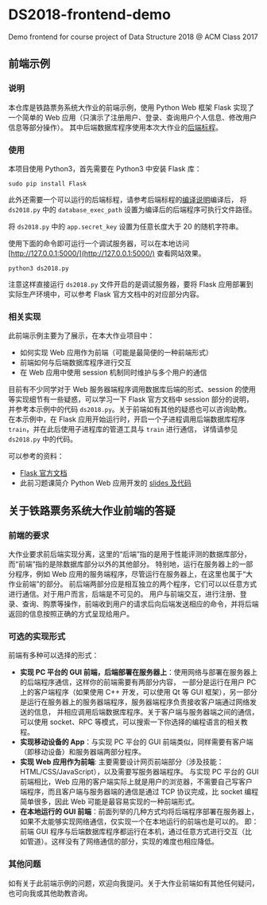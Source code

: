 # DS2018-frontend-demo
Demo frontend for course project of Data Structure 2018 @ ACM Class 2017

## 前端示例

### 说明

本仓库是铁路票务系统大作业的前端示例，使用 Python Web 框架 Flask 实现了一个简单的 Web 应用（只演示了注册用户、登录、查询用户个人信息、修改用户信息等部分操作）。
其中后端数据库程序使用本次大作业的[后端标程](https://github.com/kzoacn/DS2018)。

### 使用

本项目使用 Python3，首先需要在 Python3 中安装 Flask 库：

```
sudo pip install Flask
```

此外还需要一个可以运行的后端标程，请参考后端标程的[编译说明](https://github.com/kzoacn/DS2018)编译后，
将 `ds2018.py` 中的 `database_exec_path` 设置为编译后的后端程序可执行文件路径。

将 `ds2018.py` 中的 `app.secret_key` 设置为任意长度大于 20 的随机字符串。

使用下面的命令即可运行一个调试服务器，可以在本地访问 [http://127.0.0.1:5000/](http://127.0.0.1:5000/) 查看网站效果。

```
python3 ds2018.py
```

注意这样直接运行 `ds2018.py` 文件开启的是调试服务器，要将 Flask 应用部署到实际生产环境中，可以参考 Flask 官方文档中的对应部分内容。

### 相关实现

此前端示例主要为了展示，在本大作业项目中：

- 如何实现 Web 应用作为前端（可能是最简便的一种前端形式）
- 前端如何与后端数据库程序进行交互
- 在 Web 应用中使用 session 机制同时维护与多个用户的通信

目前有不少同学对于 Web 服务器端程序调用数据库后端的形式、session 的使用等实现细节有一些疑惑，可以学习一下 Flask 官方文档中 session 部分的说明，
并参考本示例中的代码 `ds2018.py`。关于前端如有其他的疑惑也可以咨询助教。
在本示例中，在 Flask 应用开始运行时，开启一个子进程调用后端数据库程序 `train`，并在此后使用子进程库的管道工具与 `train` 进行通信，
详情请参见 `ds2018.py` 中的代码。

可以参考的资料：

- [Flask 官方文档](http://flask.pocoo.org/)
- 此前习题课简介 Python Web 应用开发的 [slides 及代码](https://github.com/sjtug/sharing/tree/master/2018-03-10/introduction-to-web-application-development-with-python-ZhouFan)

## 关于铁路票务系统大作业前端的答疑

### 前端的要求

大作业要求前后端实现分离，这里的“后端”指的是用于性能评测的数据库部分，而“前端”指的是除数据库部分以外的其他部分。
特别地，运行在服务器上的一部分程序，例如 Web 应用的服务端程序，尽管运行在服务器上，在这里也属于“大作业前端”的部分。
前后端两部分应是相互独立的两个程序，它们可以以任意方式进行通信。对于用户而言，后端是不可见的。
用户与前端交互，进行注册、登录、查询、购票等操作，前端收到用户的请求后向后端发送相应的命令，并将后端返回的信息按照正确的方式呈现给用户。

### 可选的实现形式

前端有多种可以选择的形式：

- **实现 PC 平台的 GUI 前端，后端部署在服务器上**：使用网络与部署在服务器上的后端程序通信，这样你的前端需要有两部分内容，
一部分是运行在用户 PC 上的客户端程序（如果使用 C++ 开发，可以使用 Qt 等 GUI 框架），另一部分是运行在服务器上的服务器端程序，服务器端程序负责接收客户端通过网络发送的信息，
并相应调用后端数据库程序。关于客户端与服务器端之间的通信，可以使用 socket、RPC 等模式，可以搜索一下你选择的编程语言的相关教程。
- **实现移动设备的 App**：与实现 PC 平台的 GUI 前端类似，同样需要有客户端（即移动设备）和服务器端两部分程序。
- **实现 Web 应用作为前端**: 主要需要设计网页前端部分（涉及技能：HTML/CSS/JavaScript），以及需要写服务器端程序。
与实现 PC 平台的 GUI 前端相比，Web 应用的客户端实际上就是用户的浏览器，不需要自己写客户端程序，而且客户端与服务器端的通信是通过 
TCP 协议完成，比 socket 编程简单很多，因此 Web 可能是最容易实现的一种前端形式。
- **在本地运行的 GUI 前端**：前面列举的几种方式均将后端程序部署在服务器上，如果不太能够实现网络通信，仅实现一个在本地运行的前端也是可以的。
即：前端 GUI 程序与后端数据库程序都运行在本机，通过任意方式进行交互（比如管道）。这样没有了网络通信的部分，实现的难度也相应降低。

### 其他问题

如有关于此前端示例的问题，欢迎向我提问。关于大作业前端如有其他任何疑问，也可向我或其他助教咨询。
